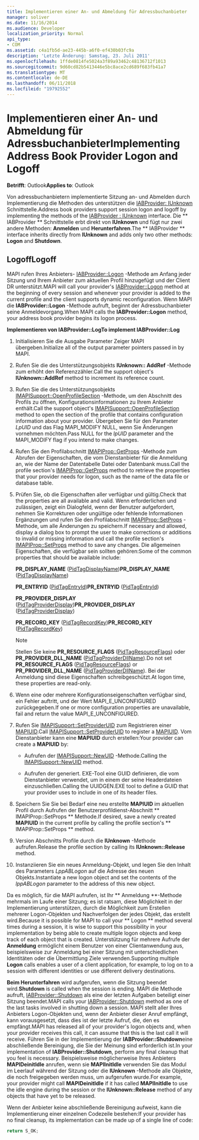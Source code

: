 ```yaml
---
title: Implementieren einer An- und Abmeldung für Adressbuchanbieter
manager: soliver
ms.date: 11/16/2014
ms.audience: Developer
localization_priority: Normal
api_type:
- COM
ms.assetid: c4a1fb5d-ae23-445b-a6f0-ef430b03fc9a
description: 'Letzte Änderung: Samstag, 23. Juli 2011'
ms.openlocfilehash: 1ffde0814fe5024a3f89a93462c48136712f1013
ms.sourcegitcommit: 9d60cd82b5413446e5bc8ace2cd689f683fb41a7
ms.translationtype: MT
ms.contentlocale: de-DE
ms.lasthandoff: 06/11/2018
ms.locfileid: "19792552"
---
```

# <a name="implementing-address-book-provider-logon-and-logoff"></a><span data-ttu-id="f9115-103">Implementieren einer An- und Abmeldung für Adressbuchanbieter</span><span class="sxs-lookup"><span data-stu-id="f9115-103">Implementing Address Book Provider Logon and Logoff</span></span>

<span data-ttu-id="f9115-104">**Betrifft**: Outlook</span><span class="sxs-lookup"><span data-stu-id="f9115-104">**Applies to**: Outlook</span></span> 
  
<span data-ttu-id="f9115-105">Von adressbuchanbietern implementierte Sitzung an- und Abmelden durch Implementierung die Methoden des unterstützen die [IABProvider: IUnknown](iabprovideriunknown.md) Schnittstelle.</span><span class="sxs-lookup"><span data-stu-id="f9115-105">Address book providers support session logon and logoff by implementing the methods of the [IABProvider : IUnknown](iabprovideriunknown.md) interface.</span></span> <span data-ttu-id="f9115-106">Die ** IABProvider ** Schnittstelle erbt direkt von **IUnknown** und fügt nur zwei andere Methoden: **Anmelden** und **Herunterfahren**.</span><span class="sxs-lookup"><span data-stu-id="f9115-106">The ** IABProvider ** interface inherits directly from **IUnknown** and adds only two other methods: **Logon** and **Shutdown**.</span></span> 
  
## <a name="logoff"></a><span data-ttu-id="f9115-107">Logoff</span><span class="sxs-lookup"><span data-stu-id="f9115-107">Logoff</span></span>

<span data-ttu-id="f9115-108">MAPI rufen Ihres Anbieters- [IABProvider::Logon](iabprovider-logon.md) -Methode am Anfang jeder Sitzung und Ihrem Anbieter zum aktuellen Profil hinzugefügt und der Client DR unterstützt.</span><span class="sxs-lookup"><span data-stu-id="f9115-108">MAPI will call your provider's [IABProvider::Logon](iabprovider-logon.md) method at the beginning of every session and whenever your provider is added to the current profile and the client supports dynamic reconfiguration.</span></span> <span data-ttu-id="f9115-109">Wenn MAPI die **IABProvider::Logon** -Methode aufruft, beginnt der Adressbuchanbieter seine Anmeldevorgang.</span><span class="sxs-lookup"><span data-stu-id="f9115-109">When MAPI calls the **IABProvider::Logon** method, your address book provider begins its logon process.</span></span> 
  
<span data-ttu-id="f9115-110">**Implementieren von IABProvider::Log**</span><span class="sxs-lookup"><span data-stu-id="f9115-110">**To implement IABProvider::Log**</span></span>
  
1. <span data-ttu-id="f9115-111">Initialisieren Sie die Ausgabe Parameter Zeiger MAPI übergeben.</span><span class="sxs-lookup"><span data-stu-id="f9115-111">Initialize all of the output parameter pointers passed in by MAPI.</span></span> 
    
2. <span data-ttu-id="f9115-112">Rufen Sie die des Unterstützungsobjekts **IUnknown:: AddRef** -Methode zum erhöht den Referenzzähler.</span><span class="sxs-lookup"><span data-stu-id="f9115-112">Call the support object's **IUnknown::AddRef** method to increment its reference count.</span></span> 
    
3. <span data-ttu-id="f9115-113">Rufen Sie die des Unterstützungsobjekts [IMAPISupport::OpenProfileSection](imapisupport-openprofilesection.md) -Methode, um den Abschnitt des Profils zu öffnen, Konfigurationsinformationen zu Ihrem Anbieter enthält.</span><span class="sxs-lookup"><span data-stu-id="f9115-113">Call the support object's [IMAPISupport::OpenProfileSection](imapisupport-openprofilesection.md) method to open the section of the profile that contains configuration information about your provider.</span></span> <span data-ttu-id="f9115-114">Übergeben Sie für den Parameter _LpUID_ und das Flag MAPI_MODIFY NULL, wenn Sie Änderungen vornehmen möchten.</span><span class="sxs-lookup"><span data-stu-id="f9115-114">Pass NULL for the  _lpUID_ parameter and the MAPI_MODIFY flag if you intend to make changes.</span></span> 
    
4. <span data-ttu-id="f9115-115">Rufen Sie den Profilabschnitt [IMAPIProp::GetProps](imapiprop-getprops.md) -Methode zum Abrufen der Eigenschaften, die vom Dienstanbieter für die Anmeldung an, wie der Name der Datentabelle Datei oder Datenbank muss.</span><span class="sxs-lookup"><span data-stu-id="f9115-115">Call the profile section's [IMAPIProp::GetProps](imapiprop-getprops.md) method to retrieve the properties that your provider needs for logon, such as the name of the data file or database table.</span></span> 
    
5. <span data-ttu-id="f9115-116">Prüfen Sie, ob die Eigenschaften aller verfügbar und gültig.</span><span class="sxs-lookup"><span data-stu-id="f9115-116">Check that the properties are all available and valid.</span></span> <span data-ttu-id="f9115-117">Wenn erforderlichen und zulässigen, zeigt ein Dialogfeld, wenn der Benutzer aufgefordert, nehmen Sie Korrekturen oder ungültige oder fehlende Informationen Ergänzungen und rufen Sie den Profilabschnitt [IMAPIProp::SetProps](imapiprop-setprops.md) -Methode, um alle Änderungen zu speichern.</span><span class="sxs-lookup"><span data-stu-id="f9115-117">If necessary and allowed, display a dialog box to prompt the user to make corrections or additions to invalid or missing information and call the profile section's [IMAPIProp::SetProps](imapiprop-setprops.md) method to save any changes.</span></span> <span data-ttu-id="f9115-118">Die allgemeinen Eigenschaften, die verfügbar sein sollten gehören:</span><span class="sxs-lookup"><span data-stu-id="f9115-118">Some of the common properties that should be available include:</span></span> 
    
   <span data-ttu-id="f9115-119">**PR_DISPLAY_NAME** ([PidTagDisplayName](pidtagdisplayname-canonical-property.md))</span><span class="sxs-lookup"><span data-stu-id="f9115-119">**PR_DISPLAY_NAME** ([PidTagDisplayName](pidtagdisplayname-canonical-property.md))</span></span>
    
   <span data-ttu-id="f9115-120">**PR_ENTRYID** ([PidTagEntryId](pidtagentryid-canonical-property.md))</span><span class="sxs-lookup"><span data-stu-id="f9115-120">**PR_ENTRYID** ([PidTagEntryId](pidtagentryid-canonical-property.md))</span></span>
    
   <span data-ttu-id="f9115-121">**PR_PROVIDER_DISPLAY** ([PidTagProviderDisplay](pidtagproviderdisplay-canonical-property.md))</span><span class="sxs-lookup"><span data-stu-id="f9115-121">**PR_PROVIDER_DISPLAY** ([PidTagProviderDisplay](pidtagproviderdisplay-canonical-property.md))</span></span>
    
   <span data-ttu-id="f9115-122">**PR_RECORD_KEY** ([PidTagRecordKey](pidtagrecordkey-canonical-property.md))</span><span class="sxs-lookup"><span data-stu-id="f9115-122">**PR_RECORD_KEY** ([PidTagRecordKey](pidtagrecordkey-canonical-property.md))</span></span>
    
   > [!NOTE]
   > <span data-ttu-id="f9115-123">Stellen Sie keine **PR_RESOURCE_FLAGS** ([PidTagResourceFlags](pidtagresourceflags-canonical-property.md)) oder **PR_PROVIDER_DLL_NAME** ([PidTagProviderDllName](pidtagproviderdllname-canonical-property.md)).</span><span class="sxs-lookup"><span data-stu-id="f9115-123">Do not set **PR_RESOURCE_FLAGS** ([PidTagResourceFlags](pidtagresourceflags-canonical-property.md)) or **PR_PROVIDER_DLL_NAME** ([PidTagProviderDllName](pidtagproviderdllname-canonical-property.md)).</span></span> <span data-ttu-id="f9115-124">Bei der Anmeldung sind diese Eigenschaften schreibgeschützt.</span><span class="sxs-lookup"><span data-stu-id="f9115-124">At logon time, these properties are read-only.</span></span> 
  
6. <span data-ttu-id="f9115-125">Wenn eine oder mehrere Konfigurationseigenschaften verfügbar sind, ein Fehler auftritt, und der Wert MAPI_E_UNCONFIGURED zurückgegeben.</span><span class="sxs-lookup"><span data-stu-id="f9115-125">If one or more configuration properties are unavailable, fail and return the value MAPI_E_UNCONFIGURED.</span></span>
    
7. <span data-ttu-id="f9115-126">Rufen Sie [IMAPISupport::SetProviderUID](imapisupport-setprovideruid.md) zum Registrieren einer [MAPIUID](mapiuid.md).</span><span class="sxs-lookup"><span data-stu-id="f9115-126">Call [IMAPISupport::SetProviderUID](imapisupport-setprovideruid.md) to register a [MAPIUID](mapiuid.md).</span></span> <span data-ttu-id="f9115-127">Vom Dienstanbieter kann eine **MAPIUID** durch erstellen:</span><span class="sxs-lookup"><span data-stu-id="f9115-127">Your provider can create a **MAPIUID** by:</span></span> 
    
   - <span data-ttu-id="f9115-128">Aufrufen der [IMAPISupport::NewUID](imapisupport-newuid.md) -Methode.</span><span class="sxs-lookup"><span data-stu-id="f9115-128">Calling the [IMAPISupport::NewUID](imapisupport-newuid.md) method.</span></span> 
    
   - <span data-ttu-id="f9115-129">Aufrufen der generiert. EXE-Tool eine GUID definieren, die vom Dienstanbieter verwendet, um in einem der seine Headerdateien einzuschließen.</span><span class="sxs-lookup"><span data-stu-id="f9115-129">Calling the UUIDGEN.EXE tool to define a GUID that your provider uses to include in one of its header files.</span></span>
    
8. <span data-ttu-id="f9115-130">Speichern Sie Sie bei Bedarf eine neu erstellte **MAPIUID** im aktuellen Profil durch Aufrufen der Benutzerprofildienst-Abschnitt ** IMAPIProp::SetProps ** Methode.</span><span class="sxs-lookup"><span data-stu-id="f9115-130">If desired, save a newly created **MAPIUID** in the current profile by calling the profile section's ** IMAPIProp::SetProps ** method.</span></span> 
    
9. <span data-ttu-id="f9115-131">Version Abschnitts Profile durch die **IUnknown** -Methode aufrufen.</span><span class="sxs-lookup"><span data-stu-id="f9115-131">Release the profile section by calling its **IUnknown::Release** method.</span></span> 
    
10. <span data-ttu-id="f9115-132">Instanziieren Sie ein neues Anmeldung-Objekt, und legen Sie den Inhalt des Parameters _LppABLogon_ auf die Adresse des neuen Objekts.</span><span class="sxs-lookup"><span data-stu-id="f9115-132">Instantiate a new logon object and set the contents of the  _lppABLogon_ parameter to the address of this new object.</span></span> 
    
<span data-ttu-id="f9115-133">Da es möglich, für die MAPI aufrufen, ist Ihr ** Anmeldung **-Methode mehrmals im Laufe einer Sitzung; es ist ratsam, diese Möglichkeit in der Implementierung unterstützen, durch die Möglichkeit zum Erstellen mehrerer Logon-Objekten und Nachverfolgen der jedes Objekt, das erstellt wird.</span><span class="sxs-lookup"><span data-stu-id="f9115-133">Because it is possible for MAPI to call your ** Logon ** method several times during a session, it is wise to support this possibility in your implementation by being able to create multiple logon objects and keep track of each object that is created.</span></span> <span data-ttu-id="f9115-134">Unterstützung für mehrere Aufrufe der **Anmeldung** ermöglicht einem Benutzer von einer Clientanwendung aus, beispielsweise zur Anmeldung bei einer Sitzung mit unterschiedlichen Identitäten oder die Übermittlung Ziele verwenden.</span><span class="sxs-lookup"><span data-stu-id="f9115-134">Supporting multiple **Logon** calls enables a user of a client application, for example, to log on to a session with different identities or use different delivery destinations.</span></span> 
  
<span data-ttu-id="f9115-135">**Beim Herunterfahren** wird aufgerufen, wenn die Sitzung beendet wird.</span><span class="sxs-lookup"><span data-stu-id="f9115-135">**Shutdown** is called when the session is ending.</span></span> <span data-ttu-id="f9115-136">MAPI die Methode aufruft, [IABProvider::Shutdown](iabprovider-shutdown.md) als eine der letzten Aufgaben beteiligt einer Sitzung beendet.</span><span class="sxs-lookup"><span data-stu-id="f9115-136">MAPI calls your [IABProvider::Shutdown](iabprovider-shutdown.md) method as one of the last tasks involved in shutting down a session.</span></span> <span data-ttu-id="f9115-137">MAPI stellt aller Ihres Anbieters Logon-Objekten und, wenn der Anbieter dieser Anruf empfängt, kann vorausgesetzt, dass dies ist der letzte Aufruf, die, den es empfängt.</span><span class="sxs-lookup"><span data-stu-id="f9115-137">MAPI has released all of your provider's logon objects and, when your provider receives this call, it can assume that this is the last call it will receive.</span></span> <span data-ttu-id="f9115-138">Führen Sie in der Implementierung der **IABProvider::Shutdown**eine abschließende Bereinigung, die Sie der Meinung sind erforderlich ist.</span><span class="sxs-lookup"><span data-stu-id="f9115-138">In your implementation of **IABProvider::Shutdown**, perform any final cleanup that you feel is necessary.</span></span> <span data-ttu-id="f9115-139">Beispielsweise möglicherweise Ihres Anbieters **MAPIDeinitIdle** anrufen, wenn sie **MAPIInitIdle** verwenden Sie das Modul im Leerlauf während der Sitzung oder die **IUnknown** -Methode alle Objekte, die noch freigegeben werden muss, um aufgerufen wurde.</span><span class="sxs-lookup"><span data-stu-id="f9115-139">For example, your provider might call **MAPIDeinitIdle** if it has called **MAPIInitIdle** to use the idle engine during the session or the **IUnknown::Release** method of any objects that have yet to be released.</span></span> 
  
<span data-ttu-id="f9115-140">Wenn der Anbieter keine abschließende Bereinigung aufweist, kann die Implementierung einer einzelnen Codezeile bestehen:</span><span class="sxs-lookup"><span data-stu-id="f9115-140">If your provider has no final cleanup, its implementation can be made up of a single line of code:</span></span> 
  
```cpp
return S_OK;

```


